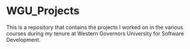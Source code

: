# WGU_Projects
This is a repository that contains the projects I worked on in the various courses during my tenure at Western Governors University for Software Development.
